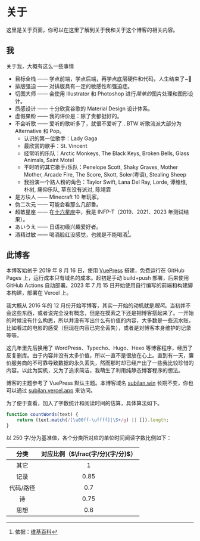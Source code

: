 # 关于

这里是关于页面，你可以在这里了解到关于我和关于这个博客的相关内容。

## 我

关于我，大概有这么一些事情

- 目标全栈 —— 学点前端，学点后端，再学点底层硬件和代码，人生结束了~🎉
- 排版强迫 —— 对排版具有一定的敏感性和强迫症。
- 切图大师 —— 会使用 Illustrator 和 Photoshop 进行*简单的*图片处理和图形设计。
- 质感设计 —— 十分欣赏谷歌的 Material Design 设计体系。
- 虚假果粉 —— 我的评价是：除了贵都挺好的。
- 不会听歌 —— 爱听的歌听多了，就很不爱听了...BTW 听歌流派大部分为 Alternative 和 Pop。
  - 认识的第一位歌手：Lady Gaga
  - 最欣赏的歌手：St. Vincent
  - 经常听的乐队：Arctic Monkeys, The Black Keys, Broken Bells, Glass Animals, Saint Motel
  - 平时听的其它歌手/乐队：Penelope Scott, Shaky Graves, Mother Mother, Arcade Fire, The Score, Skott, Soler(粤语), Stealing Sheep
  - 我扮演一个路人粉的角色：Taylor Swift, Lana Del Ray, Lorde, 谭维维, 朴树, 痛仰乐队, 草东没有派对, 陈靖霏
- 是方块人 —— Minecraft 10 年玩家。
- 伪二次元 —— 可能会看那么几部番。
- 超敏星座 —— 在[十六星座](https://www.16personalities.com/ch/%E4%BA%BA%E6%A0%BC%E6%B5%8B%E8%AF%95)中，我是
  INFP-T（2019、2021、2023 年测试结果）。
- あいうえ —— 日语初级兴趣爱好者。
- 酒精过敏 —— 喝酒脸红没感觉，也就是不能喝酒[^1]。

## 此博客

本博客始创于 2019 年 8 月 16 日，使用 [VuePress](https://vuepress.vuejs.org) 搭建，免费运行在 GitHub Pages 上，运行成本只有域名的成本。起初是手动 build+push 部署，后来使用 GitHub Actions 自动部署。2023 年 7 月 15 日开始使用自行编写的前端和构建脚本构建，部署在 Vercel 上。

我大概从 2016 年的 12 月份开始写博客，其实一开始的动机就是*跟风*。当初并不会这些东西，或者说完全没有概念，但是在摸索之下还是把博客搭起来了。一开始的时候没有什么构思，所以并没有写出什么有价值的内容，大多数是一些流水账，比如看过的电影的感受（但现在内容已完全丢失），或者是对博客本身维护的记录等等。

这几年里先后换用了 WordPress、Typecho、Hugo、Hexo 等博客程序，经历了反复删库。由于内容并没有太多价值，所以一直不是很放在心上。直到有一天，廉价服务商的不可靠导致数据的永久丢失，然而那时却已经产出了一些我比较珍惜的内容。以此为契机，又为了追求简洁，我萌生了利用纯静态博客程序的想法。

博客的主题参考了 VuePress 默认主题。本博客域名 [subilan.win](https://subilan.win) 长期不变，你也可以通过 [subilan.vercel.app](https://subilan.vercel.app) 来访问。

为了便于查看，加入了字数统计和阅读时间的估算，具体算法如下。

```javascript
function countWords(text) {
    return (text.match(/[\u00ff-\uffff]|\S+/g) || []).length;
}
```

以 $250$ 字/分为基准值，各个分类所对应的单位时间阅读字数比例如下：

|  分类   | 对应比例（$\frac{字/分}{字/分}$） |
|:-----:|:-----------------------:|
|  其它   |           $1$           |
|  记录   |         $0.85$          |
| 代码/路径 |          $0.7$          |
|   诗   |         $0.75$          |
|  思想   |          $0.6$          |

[^1]: 依据：[维基百科](https://zh.wikipedia.org/wiki/%E9%85%92%E7%B2%BE%E5%8F%8D%E5%BA%94)
